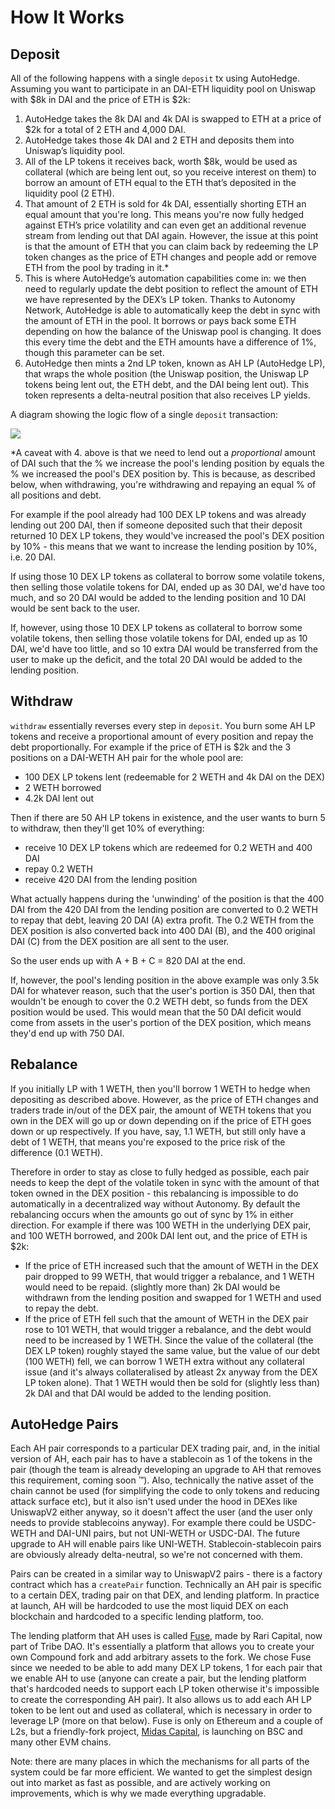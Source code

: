 # How It Works

## Deposit

All of the following happens with a single `deposit` tx using AutoHedge. Assuming you want to participate in an DAI-ETH liquidity pool on Uniswap with $8k in DAI and the price of ETH is $2k:

1. AutoHedge takes the 8k DAI and 4k DAI is swapped to ETH at a price of $2k for a total of 2 ETH and 4,000 DAI.
2. AutoHedge takes those 4k DAI and 2 ETH and deposits them into Uniswap’s liquidity pool.
3. All of the LP tokens it receives back, worth $8k, would be used as collateral (which are being lent out, so you receive interest on them) to borrow an amount of ETH equal to the ETH that’s deposited in the liquidity pool (2 ETH).
4. That amount of 2 ETH is sold for 4k DAI, essentially shorting ETH an equal amount that you're long. This means you're now fully hedged against ETH’s price volatility and can even get an additional revenue stream from lending out that DAI again. However, the issue at this point is that the amount of ETH that you can claim back by redeeming the LP token changes as the price of ETH changes and people add or remove ETH from the pool by trading in it.\*
5. This is where AutoHedge’s automation capabilities come in: we then need to regularly update the debt position to reflect the amount of ETH we have represented by the DEX’s LP token. Thanks to Autonomy Network, AutoHedge is able to automatically keep the debt in sync with the amount of ETH in the pool. It borrows or pays back some ETH depending on how the balance of the Uniswap pool is changing. It does this every time the debt and the ETH amounts have a difference of 1%, though this parameter can be set.
6. AutoHedge then mints a 2nd LP token, known as AH LP (AutoHedge LP), that wraps the whole position (the Uniswap position, the Uniswap LP tokens being lent out, the ETH debt, and the DAI being lent out). This token represents a delta-neutral position that also receives LP yields.

A diagram showing the logic flow of a single `deposit` transaction:

![](https://lh6.googleusercontent.com/UwzF1pc\_m2Oq9973sT5B3bd3oHJKlXJdUcM9JajwRyormr3OXNegAlNcUdZ0CoCKReXvVRtXMG1bcHmYSZBomc5xPmMSgg3aFqWKcor86avVTUb5tKbLRhSRadF8VOlf\_fQ1rQnhwPNfmtuEMw)

\*A caveat with 4. above is that we need to lend out a _proportional_ amount of DAI such that the % we increase the pool's lending position by equals the % we increased the pool's DEX position by. This is because, as described below, when withdrawing, you're withdrawing and repaying an equal % of all positions and debt.

For example if the pool already had 100 DEX LP tokens and was already lending out 200 DAI, then if someone deposited such that their deposit returned 10 DEX LP tokens, they would've increased the pool's DEX position by 10% - this means that we want to increase the lending position by 10%, i.e. 20 DAI.

If using those 10 DEX LP tokens as collateral to borrow some volatile tokens, then selling those volatile tokens for DAI, ended up as 30 DAI, we'd have too much, and so 20 DAI would be added to the lending position and 10 DAI would be sent back to the user.

If, however, using those 10 DEX LP tokens as collateral to borrow some volatile tokens, then selling those volatile tokens for DAI, ended up as 10 DAI, we'd have too little, and so 10 extra DAI would be transferred from the user to make up the deficit, and the total 20 DAI would be added to the lending position.

## Withdraw

`withdraw` essentially reverses every step in `deposit`. You burn some AH LP tokens and receive a proportional amount of every position and repay the debt proportionally. For example if the price of ETH is $2k and the 3 positions on a DAI-WETH AH pair for the whole pool are:

* 100 DEX LP tokens lent (redeemable for 2 WETH and 4k DAI on the DEX)
* 2 WETH borrowed
* 4.2k DAI lent out

Then if there are 50 AH LP tokens in existence, and the user wants to burn 5 to withdraw, then they'll get 10% of everything:

* receive 10 DEX LP tokens which are redeemed for 0.2 WETH and 400 DAI
* repay 0.2 WETH
* receive 420 DAI from the lending position

What actually happens during the 'unwinding' of the position is that the 400 DAI from the 420 DAI from the lending position are converted to 0.2 WETH to repay that debt, leaving 20 DAI (A) extra profit. The 0.2 WETH from the DEX position is also converted back into 400 DAI (B), and the 400 original DAI (C) from the DEX position are all sent to the user.

So the user ends up with A + B + C = 820 DAI at the end.

If, however, the pool's lending position in the above example was only 3.5k DAI for whatever reason, such that the user's portion is 350 DAI, then that wouldn't be enough to cover the 0.2 WETH debt, so funds from the DEX position would be used. This would mean that the 50 DAI deficit would come from assets in the user's portion of the DEX position, which means they'd end up with 750 DAI.

## Rebalance

If you initially LP with 1 WETH, then you'll borrow 1 WETH to hedge when depositing as described above. However, as the price of ETH changes and traders trade in/out of the DEX pair, the amount of WETH tokens that you own in the DEX will go up or down depending on if the price of ETH goes down or up respectively. If you have, say, 1.1 WETH, but still only have a debt of 1 WETH, that means you're exposed to the price risk of the difference (0.1 WETH).

Therefore in order to stay as close to fully hedged as possible, each pair needs to keep the dept of the volatile token in sync with the amount of that token owned in the DEX position - this rebalancing is impossible to do automatically in a decentralized way without Autonomy. By default the rebalancing occurs when the amounts go out of sync by 1% in either direction. For example if there was 100 WETH in the underlying DEX pair, and 100 WETH borrowed, and 200k DAI lent out, and the price of ETH is $2k:

* If the price of ETH increased such that the amount of WETH in the DEX pair dropped to 99 WETH, that would trigger a rebalance, and 1 WETH would need to be repaid. (slightly more than) 2k DAI would be withdrawn from the lending position and swapped for 1 WETH and used to repay the debt.
* If the price of ETH fell such that the amount of WETH in the DEX pair rose to 101 WETH, that would trigger a rebalance, and the debt would need to be increased by 1 WETH. Since the value of the collateral (the DEX LP token) roughly stayed the same value, but the value of our debt (100 WETH) fell, we can borrow 1 WETH extra without any collateral issue (and it's always collateralised by atleast 2x anyway from the DEX LP token alone). That 1 WETH would then be sold for (slightly less than) 2k DAI and that DAI would be added to the lending position.

## AutoHedge Pairs

Each AH pair corresponds to a particular DEX trading pair, and, in the initial version of AH, each pair has to have a stablecoin as 1 of the tokens in the pair (though the team is already developing an upgrade to AH that removes this requirement, coming soon ™). Also, technically the native asset of the chain cannot be used (for simplifying the code to only tokens and reducing attack surface etc), but it also isn't used under the hood in DEXes like UniswapV2 either anyway, so it doesn't affect the user (and the user only needs to provide stablecoins anyway). For example there could be USDC-WETH and DAI-UNI pairs, but not UNI-WETH or USDC-DAI. The future upgrade to AH will enable pairs like UNI-WETH. Stablecoin-stablecoin pairs are obviously already delta-neutral, so we're not concerned with them.

Pairs can be created in a similar way to UniswapV2 pairs - there is a factory contract which has a `createPair` function. Technically an AH pair is specific to a certain DEX, trading pair on that DEX, and lending platform. In practice at launch, AH will be hardcoded to use the most liquid DEX on each blockchain and hardcoded to a specific lending platform, too.

The lending platform that AH uses is called [Fuse](https://app.rari.capital/fuse), made by Rari Capital, now part of Tribe DAO. It's essentially a platform that allows you to create your own Compound fork and add arbitrary assets to the fork. We chose Fuse since we needed to be able to add many DEX LP tokens, 1 for each pair that we enable AH to use (anyone can create a pair, but the lending platform that's hardcoded needs to support each LP token otherwise it's impossible to create the corresponding AH pair). It also allows us to add each AH LP token to be lent out and used as collateral, which is necessary in order to leverage LP (more on that below). Fuse is only on Ethereum and a couple of L2s, but a friendly-fork project, [Midas Capital](https://www.midascapital.xyz/), is launching on BSC and many other EVM chains.



Note: there are many places in which the mechanisms for all parts of the system could be far more efficient. We wanted to get the simplest design out into market as fast as possible, and are actively working on improvements, which is why we made everything upgradable.
